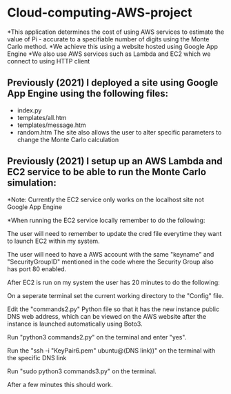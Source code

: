 # Cloud-computing-AWS-project

*This application determines the cost of using AWS services to estimate the value of Pi - accurate to a specifiable number of digits using the Monte Carlo method.
*We achieve this using a website hosted using Google App Engine
*We also use AWS services such as Lambda and EC2 which we connect to using HTTP client

## Previously (2021) I deployed a site using Google App Engine using the following files:
* index.py
* templates/all.htm
* templates/message.htm
* random.htm
The site also allows the user to alter specific parameters to change the Monte Carlo calculation

## Previously (2021) I setup up an AWS Lambda and EC2 service to be able to run the Monte Carlo simulation:

*Note: Currently the EC2 service only works on the localhost site not Google App Engine

*When running the EC2 service locally remember to do the following:

The user will need to remember to update the cred file everytime they want to launch EC2 within my system.

The user will need to have a AWS account with the same "keyname" and "SecurityGroupID" mentioned in the code where the Security Group also has port 80 enabled.

After EC2 is run on my system the user has 20 minutes to do the following:

On a seperate terminal set the current working directory to the "Config" file.

Edit the "commands2.py" Python file so that it has the new instance public DNS web address, which can be viewed on the AWS website after the instance is launched automatically using Boto3.

Run "python3 commands2.py" on the terminal and enter "yes".

Run the "ssh -i "KeyPair6.pem" ubuntu@(DNS link))" on the terminal with the specific DNS link

Run "sudo python3 commands3.py" on the terminal.

After a few minutes this should work.

